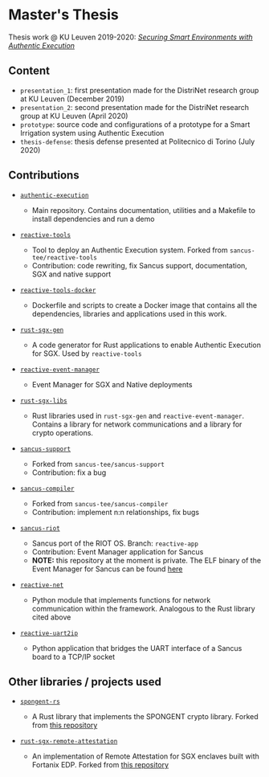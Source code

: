 # Master's Thesis

Thesis work @ KU Leuven 2019-2020: [_Securing Smart Environments with Authentic Execution_](https://distrinet.cs.kuleuven.be/software/sancus/publications/scopelliti2020.pdf)

## Content

- `presentation_1`: first presentation made for the DistriNet research group at KU Leuven (December 2019)
- `presentation_2`: second presentation made for the DistriNet research group at KU Leuven (April 2020)
- `prototype`: source code and configurations of a prototype for a Smart Irrigation system using Authentic Execution
- `thesis-defense`: thesis defense presented at Politecnico di Torino (July 2020)

## Contributions

- [`authentic-execution`](https://github.com/gianlu33/authentic-execution)
  - Main repository. Contains documentation, utilities and a Makefile to install dependencies and run a demo
- [`reactive-tools`](https://github.com/gianlu33/reactive-tools)
  - Tool to deploy an Authentic Execution system. Forked from `sancus-tee/reactive-tools`
  - Contribution: code rewriting, fix Sancus support, documentation, SGX and native support
- [`reactive-tools-docker`](https://github.com/gianlu33/reactive-tools-docker)
  - Dockerfile and scripts to create a Docker image that contains all the dependencies, libraries and applications used in this work.

- [`rust-sgx-gen`](https://github.com/gianlu33/rust-sgx-gen)
  - A code generator for Rust applications to enable Authentic Execution for SGX. Used by `reactive-tools`
- [`reactive-event-manager`](https://github.com/gianlu33/reactive-event-manager)
  - Event Manager for SGX and Native deployments

- [`rust-sgx-libs`](https://github.com/gianlu33/rust-sgx-libs)
  - Rust libraries used in `rust-sgx-gen` and `reactive-event-manager`. Contains a library for network communications and a library for crypto operations.
  
- [`sancus-support`](https://github.com/gianlu33/sancus-support)
  - Forked from `sancus-tee/sancus-support`
  - Contribution: fix a bug
  
- [`sancus-compiler`](https://github.com/gianlu33/sancus-compiler)
  - Forked from `sancus-tee/sancus-compiler`
  - Contribution: implement n:n relationships, fix bugs
  
- [`sancus-riot`](https://github.com/fritzalder/sancus-riot)
  - Sancus port of the RIOT OS. Branch: `reactive-app`
  - Contribution: Event Manager application for Sancus
  - **NOTE:** this repository at the moment is private. The ELF binary of the Event Manager for Sancus can be found [here](https://github.com/gianlu33/authentic-execution/tree/master/utils/sancus)
  
- [`reactive-net`](https://github.com/gianlu33/reactive-net)
  - Python module that implements functions for network communication within the framework. Analogous to the Rust library cited above
  
- [`reactive-uart2ip`](https://github.com/gianlu33/reactive-uart2ip)
  - Python application that bridges the UART interface of a Sancus board to a TCP/IP socket


## Other libraries / projects used

- [`spongent-rs`](https://github.com/gianlu33/spongent-rs)
  - A Rust library that implements the SPONGENT crypto library. Forked from [this repository](https://github.com/stenverbois/spongent-rs)
  
- [`rust-sgx-remote-attestation`](https://github.com/gianlu33/rust-sgx-remote-attestation)
  - An implementation of Remote Attestation for SGX enclaves built with Fortanix EDP. Forked from [this repository](https://github.com/ndokmai/rust-sgx-remote-attestation)
